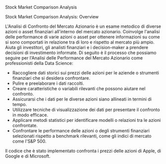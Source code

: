 Stock Market Comparison Analysis

Stock Market Comparison Analysis: Overview

L'Analisi di Confronto del Mercato Azionario è un esame metodico di diverse azioni o asset finanziari all'interno del mercato azionario. Coinvolge l'analisi delle performance di varie azioni o asset per ottenere informazioni su come si sono comportati in relazione tra di loro e rispetto al mercato più ampio. Aiuta gli investitori, gli analisti finanziari e i decision-maker a prendere decisioni di investimento informate.
Di seguito è il processo che possiamo seguire per l'Analisi delle Performance del Mercato Azionario come professionisti della Data Science:
- Raccogliere dati storici sui prezzi delle azioni per le aziende o strumenti finanziari che si desidera confrontare.
- Pulire e preelaborare i dati raccolti.
- Creare caratteristiche o variabili rilevanti che possono aiutare nel confronto.
- Assicurarsi che i dati per le diverse azioni siano allineati in termini di tempo.
- Utilizzare tecniche di visualizzazione dei dati per presentare il confronto in modo efficace.
- Applicare metodi statistici per identificare modelli o relazioni tra le azioni confrontate.
- Confrontare le performance delle azioni o degli strumenti finanziari selezionati rispetto a benchmark rilevanti, come gli indici di mercato come l'S&P 500.
  
Il codice che è stato implementato confronta i prezzi delle azioni di Apple, di Google e di Microsoft.

